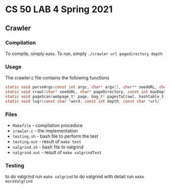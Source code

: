 # CS 50 LAB 4 Spring 2021 
## Crawler

### Compilation

To compile, simply `make`.
To run, simply `./crawler url pagedirectory depth`

### Usage
The crawler.c file contains the following functions
```c
static void parseArgs(const int argc, char* argv[], char** seedURL, char** pageDirectory, int* maxDepth);
static void crawl(char* seedURL, char* pageDirectory, const int maxDepth);
static void pageScan(webpage_t* page, bag_t* pagesToCrawl, hashtable_t* pagesSeen);
static void logr(const char *word, const int depth, const char *url)
```

### Files

* `Makefile` - compilation procedure
* `crawler.c` - the implementation
* `testing.sh` - bash file to perform the test 
* `testing.out` - result of `make test`
* `valgrind.sh` - bash file to valgrind
* `valgrind.out` - result of `make valgrindTest`

### Testing 

to do valgrind run `make valgrind`
to do valgrind with detail run `make moreValgrind`


